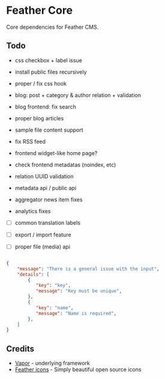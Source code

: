 # Feather Core

Core dependencies for Feather CMS.


## Todo

- css checkbox + label issue
- install public files recursively
- proper / fix css hook
- blog: post + category & author relation + validation
- blog frontend: fix search
- proper blog articles
- sample file content support

- fix RSS feed
- frontend widget-like home page?
- check frontend metadatas (noindex, etc)

- relation UUID validation 
- metadata api / public api

- aggregator news item fixes
- analytics fixes

- [ ] common translation labels
- [ ] export / import feature
- [ ] proper file (media) api 



```json

{
    "message": "There is a general issue with the input",
    "details": [
        {
           "key": "key",
           "message": "Key must be unique",
        },
        {
           "key": "name",
           "message": "Name is required",
        },
    ]
}


```

## Credits

- [Vapor](https://vapor.codes/) - underlying framework
- [Feather icons](https://feathericons.com/) - Simply beautiful open source icons
